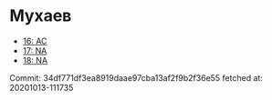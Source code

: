 # Мухаев
- [16: AC](16.md)
- [17: NA](17.md)
- [18: NA](18.md)

Commit: 34df771df3ea8919daae97cba13af2f9b2f36e55
 fetched at: 20201013-111735
